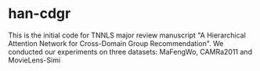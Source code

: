 # han-cdgr

This is the initial code for TNNLS major review manuscript "A Hierarchical Attention Network for Cross-Domain Group Recommendation". We conducted our experiments on three datasets: MaFengWo, CAMRa2011 and MovieLens-Simi
